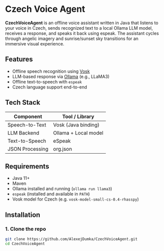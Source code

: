 # Czech Voice Agent

**CzechVoiceAgent** is an offline voice assistant written in Java that listens to your voice in Czech, sends recognized text to a local Ollama LLM model, receives a response, and speaks it back using espeak. The assistant cycles through angelic imagery and sunrise/sunset sky transitions for an immersive visual experience.

## Features

- Offline speech recognition using [Vosk](https://alphacephei.com/vosk/)
- LLM-based response via [Ollama](https://ollama.com/) (e.g., LLaMA3)
- Offline text-to-speech with `espeak`
- Czech language support end-to-end

##  Tech Stack

| Component        | Tool / Library         |
|------------------|------------------------|
| Speech-to-Text   | Vosk (Java binding)    |
| LLM Backend      | Ollama + Local model   |
| Text-to-Speech   | eSpeak      |
| JSON Processing  | org.json               |


## Requirements

- Java 11+
- Maven
- Ollama installed and running (`ollama run llama3`)
- `espeak` (installed and available in `PATH`)
- Vosk model for Czech (e.g. `vosk-model-small-cs-0.4-rhasspy`)

## Installation

### 1. Clone the repo

```bash
git clone https://github.com/AlexejDumka/CzechVoiceAgent.git
cd CzechVoiceAgent
